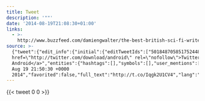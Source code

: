 ```yaml
---
title: Tweet
description: '""'
date: '2014-08-19T21:08:30+01:00'
links:
  - >-
    http://www.buzzfeed.com/damiengwalter/the-best-british-sci-fi-writers-of-2014-wnn2
source: >-
  {"tweet":{"edit_info":{"initial":{"editTweetIds":["501848705851752448"],"editableUntil":"2014-08-19T22:50:30.030Z","editsRemaining":"5","isEditEligible":true}},"retweeted":false,"source":"<a
  href=\"http://twitter.com/download/android\" rel=\"nofollow\">Twitter for
  Android</a>","entities":{"hashtags":[],"symbols":[],"user_mentions":[],"urls":[{"url":"http://t.co/Iqgk2U1CV4","expanded_url":"http://www.buzzfeed.com/damiengwalter/the-best-british-sci-fi-writers-of-2014-wnn2","display_url":"buzzfeed.com/damiengwalter/…","indices":["0","22"]}]},"display_text_range":["0","22"],"favorite_count":"0","id_str":"501848705851752448","truncated":false,"retweet_count":"0","id":"501848705851752448","possibly_sensitive":false,"created_at":"Tue
  Aug 19 21:50:30 +0000
  2014","favorited":false,"full_text":"http://t.co/Iqgk2U1CV4","lang":"zxx"}}
---
```


    
{{< tweet 0 0 >}}
    
